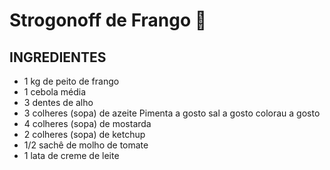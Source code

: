 # Strogonoff de Frango :chicken:
## INGREDIENTES
* 1 kg de peito de frango
* 1 cebola média
* 3 dentes de alho
* 3 colheres (sopa) de azeite
    Pimenta a gosto
    sal a gosto
    colorau a gosto
* 4 colheres (sopa) de mostarda
* 2 colheres (sopa) de ketchup
* 1/2 sachê de molho de tomate
* 1 lata de creme de leite
